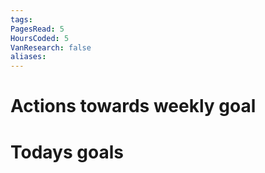 ```yaml
---
tags: 
PagesRead: 5
HoursCoded: 5
VanResearch: false
aliases:
---
```

# Actions towards weekly goal
# Todays goals